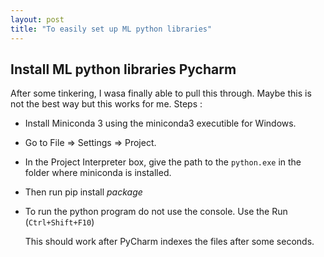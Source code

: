 ```yaml
---
layout: post
title: "To easily set up ML python libraries"
---
```




## Install ML python libraries Pycharm

After some tinkering, I wasa finally able to pull this through. Maybe this is not the best way but this works for me. Steps : 

* Install Miniconda 3 using the miniconda3 executible for Windows.
* Go to File => Settings => Project.
* In the Project Interpreter box, give the path to the `python.exe` in the folder where miniconda is installed.
* Then run pip install *package*
* To run the python program do not use the console. Use the Run (`Ctrl+Shift+F10`)

	This should work after PyCharm indexes the files after some seconds.